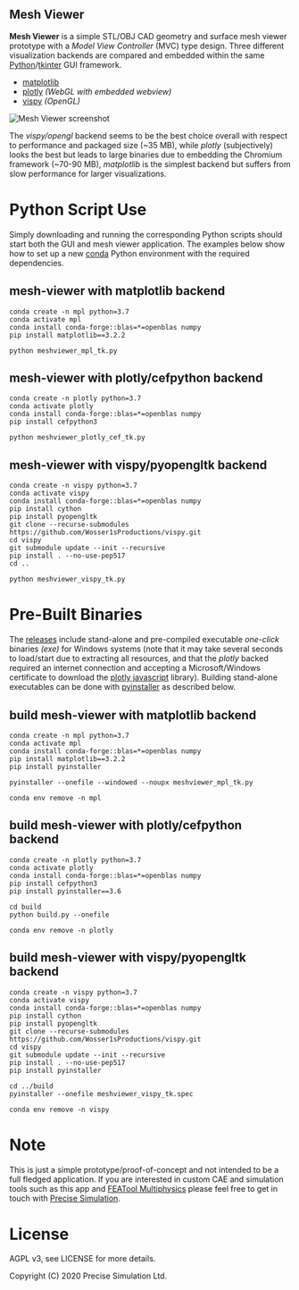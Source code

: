 Mesh Viewer
-----------

**Mesh Viewer** is a simple STL/OBJ CAD geometry and surface mesh
viewer prototype with a _Model View Controller_ (MVC) type
design. Three different visualization backends are compared and
embedded within the same
[Python](https://www.python.org)/[tkinter](https://wiki.python.org/moin/TkInter)
GUI framework.

- [matplotlib](https://matplotlib.org)
- [plotly](https://www.featool.com/web-plots) _(WebGL with embedded webview)_
- [vispy](http://vispy.org) _(OpenGL)_

![Mesh Viewer screenshot](https://raw.githubusercontent.com/precise-simulation/mesh-viewer/master/meshviewer-screenshot.jpg)

The _vispy/opengl_ backend seems to be the best choice overall with
respect to performance and packaged size (~35 MB), while _plotly_
(subjectively) looks the best but leads to large binaries due to
embedding the Chromium framework (~70-90 MB), _matplotlib_ is the
simplest backend but suffers from slow performance for larger
visualizations.


# Python Script Use

Simply downloading and running the corresponding Python scripts should
start both the GUI and mesh viewer application. The examples below
show how to set up a new
[conda](https://docs.conda.io/en/latest/miniconda.html) Python
environment with the required dependencies.

## mesh-viewer with matplotlib backend

    conda create -n mpl python=3.7
    conda activate mpl
    conda install conda-forge::blas=*=openblas numpy
    pip install matplotlib==3.2.2

    python meshviewer_mpl_tk.py

## mesh-viewer with plotly/cefpython backend

    conda create -n plotly python=3.7
    conda activate plotly
    conda install conda-forge::blas=*=openblas numpy
    pip install cefpython3

    python meshviewer_plotly_cef_tk.py

## mesh-viewer with vispy/pyopengltk backend

    conda create -n vispy python=3.7
    conda activate vispy
    conda install conda-forge::blas=*=openblas numpy
    pip install cython
    pip install pyopengltk
    git clone --recurse-submodules https://github.com/Wosser1sProductions/vispy.git
    cd vispy
    git submodule update --init --recursive
    pip install . --no-use-pep517
    cd ..

    python meshviewer_vispy_tk.py


# Pre-Built Binaries

The
[releases](https://github.com/precise-simulation/mesh-viewer/releases/latest)
include stand-alone and pre-compiled executable _one-click_ binaries
_(exe)_ for Windows systems (note that it may take several seconds to
load/start due to extracting all resources, and that the _plotly_
backed required an internet connection and accepting a
Microsoft/Windows certificate to download the [plotly
javascript](https://github.com/plotly/plotly.js) library). Building
stand-alone executables can be done with
[pyinstaller](https://www.pyinstaller.org) as described below.

## build mesh-viewer with matplotlib backend

    conda create -n mpl python=3.7
    conda activate mpl
    conda install conda-forge::blas=*=openblas numpy
    pip install matplotlib==3.2.2
    pip install pyinstaller

    pyinstaller --onefile --windowed --noupx meshviewer_mpl_tk.py

    conda env remove -n mpl

## build mesh-viewer with plotly/cefpython backend

    conda create -n plotly python=3.7
    conda activate plotly
    conda install conda-forge::blas=*=openblas numpy
    pip install cefpython3
    pip install pyinstaller==3.6

    cd build
    python build.py --onefile

    conda env remove -n plotly

## build mesh-viewer with vispy/pyopengltk backend

    conda create -n vispy python=3.7
    conda activate vispy
    conda install conda-forge::blas=*=openblas numpy
    pip install cython
    pip install pyopengltk
    git clone --recurse-submodules https://github.com/Wosser1sProductions/vispy.git
    cd vispy
    git submodule update --init --recursive
    pip install . --no-use-pep517
    pip install pyinstaller

    cd ../build
    pyinstaller --onefile meshviewer_vispy_tk.spec

    conda env remove -n vispy


# Note

This is just a simple prototype/proof-of-concept and not intended to
be a full fledged application. If you are interested in custom CAE and
simulation tools such as this app and
[FEATool Multiphysics](https://www.featool.com) please feel free to
get in touch with [Precise Simulation](https://www.precisesimulation.com).


# License

AGPL v3, see LICENSE for more details.

Copyright (C) 2020 Precise Simulation Ltd.
